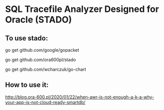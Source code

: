# SQL Tracefile Analyzer Designed for Oracle (STADO)

## To use stado:

go get github.com/google/gopacket

go get github.com/ora600pl/stado

go get github.com/wcharczuk/go-chart

## How to use it:

http://blog.ora-600.pl/2020/01/22/when-awr-is-not-enough-a-k-a-why-your-app-is-not-cloud-ready-smartdb/
